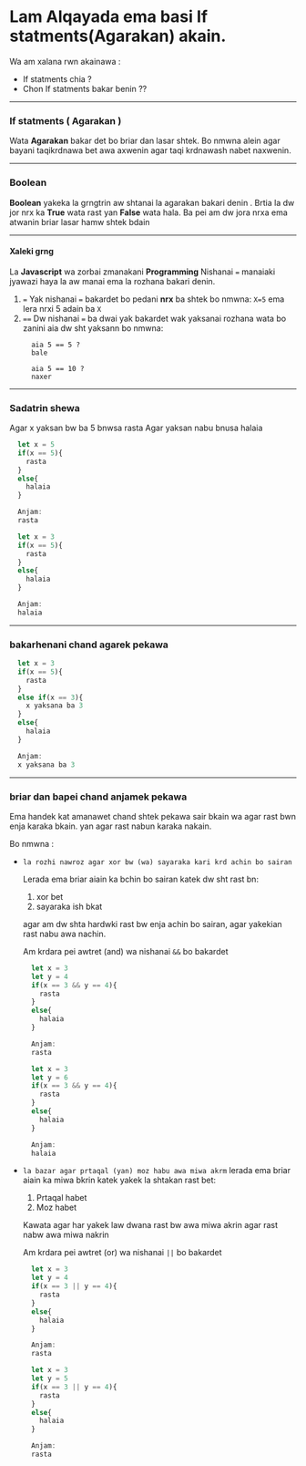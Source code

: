 # Lam Alqayada ema basi **If statments(Agarakan)** akain.

Wa am xalana rwn akainawa :

* If statments chia ?
* Chon If statments bakar benin ??
-----------------------------------------------


### If statments ( Agarakan )

Wata **Agarakan** bakar det bo briar dan lasar shtek. Bo nmwna alein agar bayani taqikrdnawa bet awa axwenin agar taqi krdnawash nabet naxwenin.

-------------------------------------------

### Boolean

**Boolean** yakeka la grngtrin aw shtanai la agarakan bakari denin . Brtia la dw jor nrx ka **True** wata rast yan **False** wata hala. Ba pei am dw jora nrxa ema atwanin briar lasar hamw shtek bdain

----------------------------
#### Xaleki grng

La **Javascript** wa zorbai zmanakani **Programming**
Nishanai `=` manaiaki jyawazi haya la aw manai ema la rozhana bakari denin.

1. `=`
   Yak nishanai `=` bakardet bo pedani **nrx** ba shtek
   bo nmwna:
   `X=5`
   ema lera nrxi 5 adain ba `X`
2. `==`
   Dw nishanai `=` ba dwai yak bakardet wak yaksanai rozhana wata bo zanini aia dw sht yaksann
   bo nmwna:
    ```
      aia 5 == 5 ?
      bale
    ```
    ```
      aia 5 == 10 ?
      naxer
    ```
--------------------------
### Sadatrin shewa

Agar x yaksan bw ba 5 bnwsa rasta
Agar yaksan nabu bnusa halaia

```javascript
  let x = 5
  if(x == 5){
    rasta
  }
  else{
    halaia
  }

  Anjam:
  rasta
```

```javascript
  let x = 3
  if(x == 5){
    rasta
  }
  else{
    halaia
  }

  Anjam:
  halaia
```
---------------------------

### bakarhenani chand agarek pekawa

```javascript
  let x = 3
  if(x == 5){
    rasta
  }
  else if(x == 3){
    x yaksana ba 3
  }
  else{
    halaia
  }

  Anjam:
  x yaksana ba 3
```
-----------------------

### briar dan bapei chand anjamek pekawa

Ema handek kat amanawet chand shtek pekawa sair bkain wa agar rast bwn enja karaka bkain.
yan agar rast nabun karaka nakain.

Bo nmwna :

* `la rozhi nawroz agar xor bw (wa) sayaraka kari krd achin bo sairan`

  Lerada ema briar aiain ka bchin bo sairan katek dw sht rast bn:
  1. xor bet
  2. sayaraka ish bkat

  agar am dw shta hardwki rast bw enja achin bo sairan, agar yakekian rast nabu awa nachin.

  Am krdara pei awtret (and) wa nishanai `&&` bo bakardet
  ```javascript
    let x = 3
    let y = 4
    if(x == 3 && y == 4){
      rasta
    }
    else{
      halaia
    }

    Anjam:
    rasta
  ```

  ```javascript
    let x = 3
    let y = 6
    if(x == 3 && y == 4){
      rasta
    }
    else{
      halaia
    }

    Anjam:
    halaia
  ```

* `la bazar agar prtaqal (yan) moz habu awa miwa akrm`
  lerada ema briar aiain ka miwa bkrin katek yakek la shtakan rast bet:
  1. Prtaqal habet
  2. Moz habet
  
  Kawata agar har yakek law dwana rast bw awa miwa akrin agar rast nabw awa miwa nakrin

  Am krdara pei awtret (or) wa nishanai `||` bo bakardet

  ```javascript
    let x = 3
    let y = 4
    if(x == 3 || y == 4){
      rasta
    }
    else{
      halaia
    }

    Anjam:
    rasta
  ```

  ```javascript
    let x = 3
    let y = 5
    if(x == 3 || y == 4){
      rasta
    }
    else{
      halaia
    }

    Anjam:
    rasta
  ```